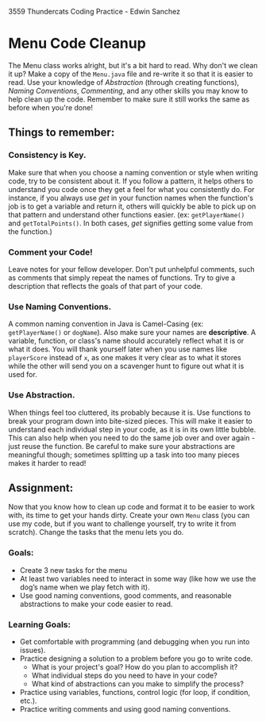 3559 Thundercats Coding Practice - Edwin Sanchez
# Menu Code Cleanup
The Menu class works alright, but it's a bit hard to read. Why don't we clean it up? Make a copy of the `Menu.java` file and re-write it so that it is easier to read. Use your knowledge of *Abstraction* (through creating functions), *Naming Conventions*, *Commenting*, and any other skills you may know to help clean up the code. Remember to make sure it still works the same as before when you're done!

## Things to remember:
### Consistency is Key.
Make sure that when you choose a naming convention or style when writing code, try to be consistent about it. If you follow a pattern, it helps others to understand you code once they get a feel for what you consistently do. For instance, if you always use *get* in your function names when the function's job is to get a variable and return it, others will quickly be able to pick up on that pattern and understand other functions easier. (ex: `getPlayerName()` and `getTotalPoints()`. In both cases, *get* signifies getting some value from the function.)

### Comment your Code!
Leave notes for your fellow developer. Don't put unhelpful comments, such as comments that simply repeat the names of functions. Try to give a description that reflects the goals of that part of your code.

### Use Naming Conventions.
A common naming convention in Java is Camel-Casing (ex: `getPlayerName()` or `dogName`). Also make sure your names are **descriptive**. A variable, function, or class's name should accurately reflect what it is or what it does. You will thank yourself later when you use names like `playerScore` instead of `x`, as one makes it very clear as to what it stores while the other will send you on a scavenger hunt to figure out what it is used for.

### Use Abstraction.
When things feel too cluttered, its probably because it is. Use functions to break your program down into bite-sized pieces. This will make it easier to understand each individual step in your code, as it is in its own little bubble. This can also help when you need to do the same job over and over again - just reuse the function. Be careful to make sure your abstractions are meaningful though; sometimes splitting up a task into too many pieces makes it harder to read!

## Assignment:
Now that you know how to clean up code and format it to be easier to work with, its time to get your hands dirty. Create your own `Menu` class (you can use my code, but if you want to challenge yourself, try to write it from scratch). Change the tasks that the menu lets you do.

### Goals:
* Create 3 new tasks for the menu
* At least two variables need to interact in some way (like how we use the dog’s name when we play fetch with it).
* Use good naming conventions, good comments, and reasonable abstractions to make your code easier to read.

### Learning Goals:
* Get comfortable with programming (and debugging when you run into issues).
* Practice designing a solution to a problem before you go to write code. 
  * What is your project's goal? How do you plan to accomplish it? 
  * What individual steps do you need to have in your code?
  * What kind of abstractions can you make to simplify the process?
* Practice using variables, functions, control logic (for loop, if condition, etc.).
* Practice writing comments and using good naming conventions.

